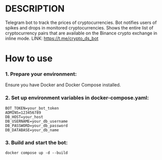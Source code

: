 # DESCRIPTION

Telegram bot to track the prices of cryptocurrencies. Bot notifies users of spikes and drops in monitored
cryptocurrencies.
Shows the entire list of cryptocurrency pairs that are available on the Binance crypto exchange in inline mode.
LINK: https://t.me/crypto_ds_bot

# How to use

### 1. Prepare your environment:

Ensure you have Docker and Docker Compose installed.

### 2. Set up environment variables in docker-compose.yaml:

```
BOT_TOKEN=your_bot_token
ADMINS=123456789
DB_HOST=your_host
DB_USERNAME=your_db_username
DB_PASSWORD=your_db_password
DB_DATABASE=your_db_name
```

### 3. Build and start the bot:

```
docker compose up -d --build
```
